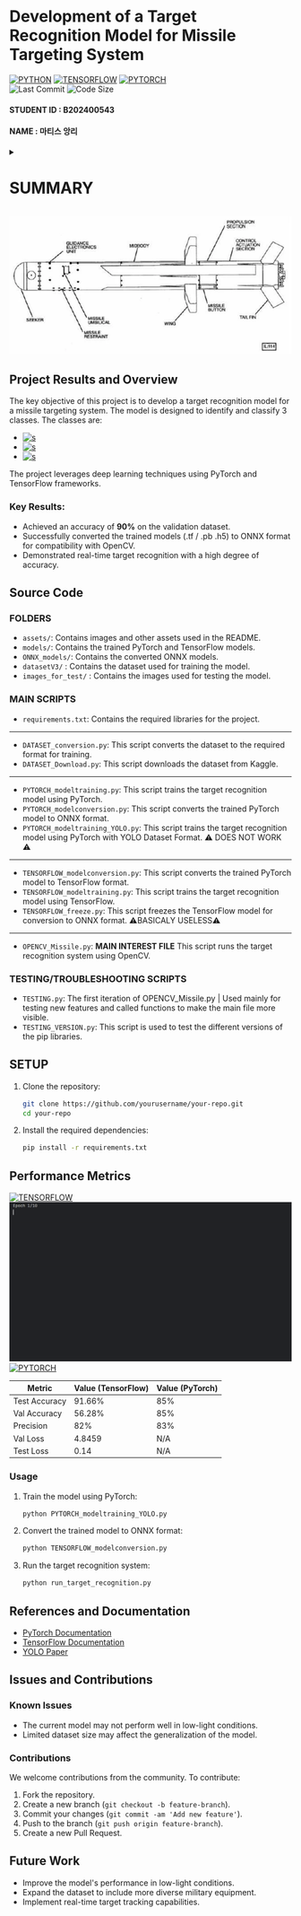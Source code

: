 # Development of a Target Recognition Model for Missile Targeting System
<a href='https://github.com/shivamkapasia0' target="_blank"><img alt='PYTHON' src='https://img.shields.io/badge/3.12-100000?style=for-the-badge&logo=PYTHON&logoColor=white&labelColor=3950FF&color=3950FF'/></a>
<a href='https://github.com/shivamkapasia0' target="_blank"><img alt='TENSORFLOW' src='https://img.shields.io/badge/TENSORFLOW-100000?style=for-the-badge&logo=TENSORFLOW&logoColor=white&labelColor=black&color=black'/></a>
<a href='https://github.com/shivamkapasia0' target="_blank"><img alt='PYTORCH' src='https://img.shields.io/badge/PYTORCH-100000?style=for-the-badge&logo=PYTORCH&logoColor=white&labelColor=black&color=black'/></a>
<br>
![Last Commit](https://img.shields.io/github/last-commit/Lasbonbe/KNU_TERM_PROJECT)
![Code Size](https://img.shields.io/github/languages/code-size/Lasbonbe/KNU_TERM_PROJECT)
#### STUDENT ID : B202400543
#### NAME : 마티스 앙리 



<details>
<summary>

# **SUMMARY**

</summary>

- [Project Results and Overview](#project-results-and-overview)
- [Source Code](#source-code)
- [Performance Metrics](#performance-metrics)
- [Installation and Usage](#installation-and-usage)
- [References and Documentation](#references-and-documentation)
- [Issues and Contributions](#issues-and-contributions)
- [Future Work](#future-work)

</details>


![Missile Schema](assets/missileschema.png)

## Project Results and Overview
The key objective of this project is to develop a target recognition model for a missile targeting system. The model is designed to identify and classify 3 classes. 
The classes are:
- <a href='https://github.com/shivamkapasia0' target="_blank"><img alt='s' src='https://img.shields.io/badge/TANK-100000?style=for-the-badge&logo=s&logoColor=white&labelColor=FF0000&color=FF0000'/></a>
- <a href='https://github.com/shivamkapasia0' target="_blank"><img alt='s' src='https://img.shields.io/badge/SPAA (Self Propeled Anti Aircraft Vehicule)-100000?style=for-the-badge&logo=s&logoColor=white&labelColor=DE0CFF&color=DE0CFF'/></a> 
- <a href='https://github.com/shivamkapasia0' target="_blank"><img alt='s' src='https://img.shields.io/badge/MILITARY_VEHICULE (Other Type of military vehicule)-100000?style=for-the-badge&logo=s&logoColor=white&labelColor=FFAC0F&color=FFAC0F'/></a>

The project leverages deep learning techniques using PyTorch and TensorFlow frameworks.

### Key Results:
- Achieved an accuracy of **90%** on the validation dataset.
- Successfully converted the trained models (.tf / .pb .h5) to ONNX format for compatibility with OpenCV.
- Demonstrated real-time target recognition with a high degree of accuracy.

## Source Code

### FOLDERS

- `assets/`: Contains images and other assets used in the README.
- `models/`: Contains the trained PyTorch and TensorFlow models.
- `ONNX_models/`: Contains the converted ONNX models.
- `datasetV3/` : Contains the dataset used for training the model.
- `images_for_test/` : Contains the images used for testing the model.

### MAIN SCRIPTS
- `requirements.txt`: Contains the required libraries for the project.
----
- `DATASET_conversion.py`: This script converts the dataset to the required format for training.
- `DATASET_Download.py`: This script downloads the dataset from Kaggle.
----
- `PYTORCH_modeltraining.py`: This script trains the target recognition model using PyTorch.
- `PYTORCH_modelconversion.py`: This script converts the trained PyTorch model to ONNX format.
- `PYTORCH_modeltraining_YOLO.py`: This script trains the target recognition model using PyTorch with YOLO Dataset Format. ⚠️ DOES NOT WORK ⚠️
----
- `TENSORFLOW_modelconversion.py`: This script converts the trained PyTorch model to TensorFlow format.
- `TENSORFLOW_modeltraining.py`: This script trains the target recognition model using TensorFlow.
- `TENSORFLOW_freeze.py`: This script freezes the TensorFlow model for conversion to ONNX format. ⚠️BASICALY USELESS⚠️
----
- `OPENCV_Missile.py`: **MAIN INTEREST FILE** This script runs the target recognition system using OpenCV.

### TESTING/TROUBLESHOOTING SCRIPTS
- `TESTING.py`: The first iteration of OPENCV_Missile.py | Used mainly for testing new features and called functions to make the main file more visible.
- `TESTING_VERSION.py`: This script is used to test the different versions of the pip libraries.


## SETUP
1. Clone the repository:
    ```sh
    git clone https://github.com/yourusername/your-repo.git
    cd your-repo
    ```

2. Install the required dependencies:
    ```sh
    pip install -r requirements.txt
    ```
   

## Performance Metrics
<a href='https://github.com/shivamkapasia0' target="_blank"><img alt='TENSORFLOW' src='https://img.shields.io/badge/TENSORFLOW-100000?style=for-the-badge&logo=TENSORFLOW&logoColor=white&labelColor=black&color=black'/></a>
<br>
![TENSORFLOW RESULTS](assets/tensor.gif)
<br>
<a href='https://github.com/shivamkapasia0' target="_blank"><img alt='PYTORCH' src='https://img.shields.io/badge/PYTORCH-100000?style=for-the-badge&logo=PYTORCH&logoColor=white&labelColor=black&color=black'/></a>

| Metric        | Value (TensorFlow) | Value (PyTorch) |
|---------------|--------------------|-----------------|
| Test Accuracy | 91.66%             | 85%             |
| Val Accuracy  | 56.28%             | 85%             |
| Precision     | 82%                | 83%             |
| Val Loss      | 4.8459             | N/A             |
| Test Loss     | 0.14               | N/A             |


### Usage
1. Train the model using PyTorch:
    ```sh
    python PYTORCH_modeltraining_YOLO.py
    ```

2. Convert the trained model to ONNX format:
    ```sh
    python TENSORFLOW_modelconversion.py
    ```

3. Run the target recognition system:
    ```sh
    python run_target_recognition.py
    ```

## References and Documentation
- [PyTorch Documentation](https://pytorch.org/docs/stable/index.html)
- [TensorFlow Documentation](https://www.tensorflow.org/guide)
- [YOLO Paper](https://arxiv.org/abs/1506.02640)

## Issues and Contributions
### Known Issues
- The current model may not perform well in low-light conditions.
- Limited dataset size may affect the generalization of the model.

### Contributions
We welcome contributions from the community. To contribute:
1. Fork the repository.
2. Create a new branch (`git checkout -b feature-branch`).
3. Commit your changes (`git commit -am 'Add new feature'`).
4. Push to the branch (`git push origin feature-branch`).
5. Create a new Pull Request.

## Future Work
- Improve the model's performance in low-light conditions.
- Expand the dataset to include more diverse military equipment.
- Implement real-time target tracking capabilities.

